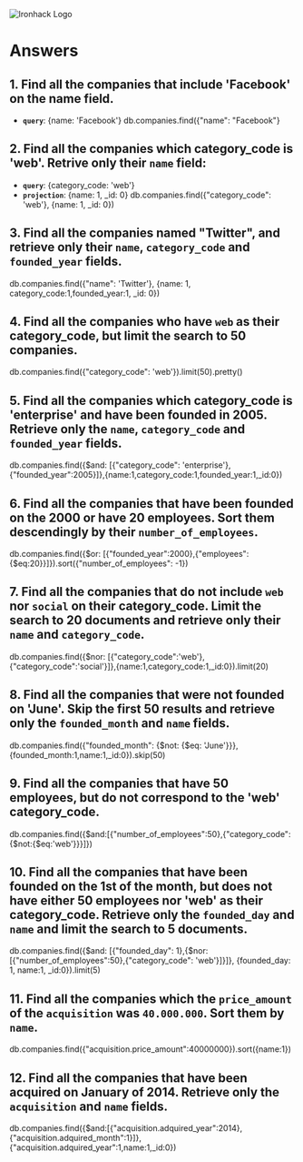 ![Ironhack Logo](https://i.imgur.com/1QgrNNw.png)

# Answers

## 1. Find all the companies that include 'Facebook' on the **name** field.

 - **`query`**: {name: 'Facebook'}
 db.companies.find({"name": "Facebook"}
 
 ## 2. Find all the companies which **category_code** is 'web'. Retrive only their `name` field:

 - **`query`**: {category_code: 'web'}
 - **`projection`**: {name: 1, _id: 0}
 db.companies.find({"category_code": 'web'}, {name: 1, _id: 0})

## 3. Find all the companies named "Twitter", and retrieve only their `name`, `category_code` and `founded_year` fields.
db.companies.find({"name": 'Twitter'}, {name: 1, category_code:1,founded_year:1, _id: 0})

## 4. Find all the companies who have `web` as their **category_code**, but limit the search to 50 companies.
db.companies.find({"category_code": 'web'}).limit(50).pretty()

## 5. Find all the companies which **category_code** is 'enterprise' and have been founded in 2005. Retrieve only the `name`, `category_code` and `founded_year` fields.
db.companies.find({$and: [{"category_code": 'enterprise'}, {"founded_year":2005}]},{name:1,category_code:1,founded_year:1,_id:0})

## 6. Find all the companies that have been **founded** on the 2000 or have 20 **employees**. Sort them descendingly by their `number_of_employees`.
db.companies.find({$or: [{"founded_year":2000},{"employees":{$eq:20}}]}).sort({"number_of_employees": -1})

## 7. Find all the companies that do not include `web` nor `social` on their **category_code**. Limit the search to 20 documents and retrieve only their `name` and `category_code`.
db.companies.find({$nor: [{"category_code":'web'},{"category_code":'social'}]},{name:1,category_code:1,_id:0}).limit(20)

## 8. Find all the companies that were not **founded** on 'June'. Skip the first 50 results and retrieve only the `founded_month` and `name` fields.
db.companies.find({"founded_month": {$not: {$eq: 'June'}}},{founded_month:1,name:1,_id:0}).skip(50)

## 9. Find all the companies that have 50 employees, but do not correspond to the 'web' **category_code**. 
db.companies.find({$and:[{"number_of_employees":50},{"category_code":{$not:{$eq:'web'}}}]})

## 10. Find all the companies that have been founded on the 1st of the month, but does not have either 50 employees nor 'web' as their **category_code**. Retrieve only the `founded_day` and `name` and limit the search to 5 documents.
db.companies.find({$and: [{"founded_day": 1},{$nor: [{"number_of_employees":50},{"category_code": 'web'}]}]}, {founded_day: 1, name:1, _id:0}).limit(5)

## 11. Find all the companies which the `price_amount` of the `acquisition` was **`40.000.000`**. Sort them by `name`.
db.companies.find({"acquisition.price_amount":40000000}).sort({name:1})

## 12. Find all the companies that have been acquired on January of 2014. Retrieve only the `acquisition` and `name` fields.
db.companies.find({$and:[{"acquisition.adquired_year":2014},{"acquisition.adquired_month":1}]},{"acquisition.adquired_year":1,name:1,_id:0})


